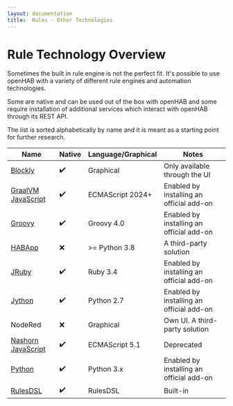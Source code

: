 ```yaml
---
layout: documentation
title:  Rules - Other Technologies
---
```


# Rule Technology Overview

Sometimes the built in rule engine is not the perfect fit.
It's possible to use openHAB with a variety of different rule engines and automation technologies.

Some are native and can be used out of the box with openHAB and some require installation of
additional services which interact with openHAB through its REST API.

The list is sorted alphabetically by name and it is meant as a starting point for further research.

| Name                                                         | Native             | Language/Graphical | Notes                                    |
|--------------------------------------------------------------|--------------------|--------------------|------------------------------------------|
| [Blockly](rules_blockly.html)                                | :heavy_check_mark: | Graphical          | Only available through the UI            |
| [GraalVM JavaScript](/addons/automation/jsscripting/)        | :heavy_check_mark: | ECMAScript 2024+   | Enabled by installing an official add-on |
| [Groovy](/addons/automation/groovyscripting/)                | :heavy_check_mark: | Groovy 4.0         | Enabled by installing an official add-on |
| [HABApp](https://habapp.readthedocs.io/)                     | :x:                | >= Python 3.8      | A third-party solution                   |
| [JRuby](/addons/automation/jrubyscripting/)                  | :heavy_check_mark: | Ruby 3.4           | Enabled by installing an official add-on |
| [Jython](/addons/automation/jythonscripting)                 | :heavy_check_mark: | Python 2.7         | Enabled by installing an official add-on |
| NodeRed                                                      | :x:                | Graphical          | Own UI. A third-party solution           |
| [Nashorn JavaScript](/addons/automation/jsscriptingnashorn/) | :heavy_check_mark: | ECMAScript 5.1     | Deprecated                               |
| [Python](/addons/automation/pythonscripting/)                | :heavy_check_mark: | Python 3.x         | Enabled by installing an official add-on |
| [RulesDSL](/docs/configuration/rules-dsl.html)               | :heavy_check_mark: | RulesDSL           | Built-in                                 |
